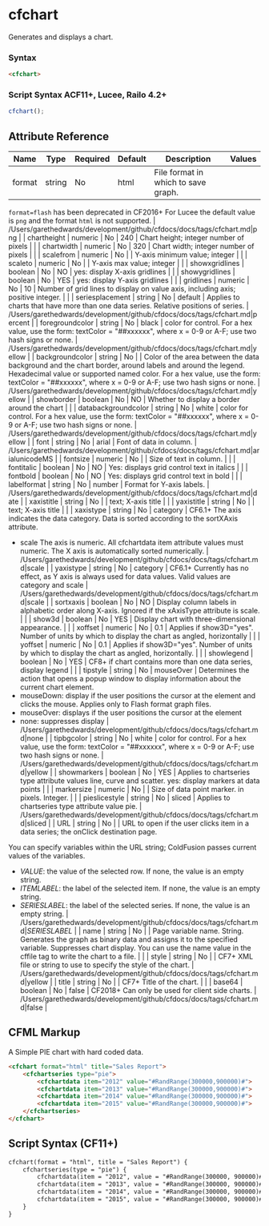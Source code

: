 # cfchart

Generates and displays a chart.

### Syntax

```html
<cfchart>
```

### Script Syntax ACF11+, Lucee, Railo 4.2+

```javascript
cfchart();
```

## Attribute Reference

| Name | Type | Required | Default | Description | Values |
| --- | --- | --- | --- | --- | --- |
| format | string | No | html | File format in which to save graph.
`format=flash` has been deprecated in CF2016+
For Lucee the default value is `png` and the format `html` is not supported. | /Users/garethedwards/development/github/cfdocs/docs/tags/cfchart.md|png |
| chartheight | numeric | No | 240 | Chart height; integer number of pixels |  |
| chartwidth | numeric | No | 320 | Chart width; integer number of pixels |  |
| scalefrom | numeric | No |  | Y-axis minimum value; integer |  |
| scaleto | numeric | No |  | Y-axis max value; integer |  |
| showxgridlines | boolean | No | NO | yes: display X-axis gridlines |  |
| showygridlines | boolean | No | YES | yes: display Y-axis gridlines |  |
| gridlines | numeric | No | 10 | Number of grid lines to display on value axis, including
 axis; positive integer. |  |
| seriesplacement | string | No | default | Applies to charts that have more than one data series.
 Relative positions of series. | /Users/garethedwards/development/github/cfdocs/docs/tags/cfchart.md|percent |
| foregroundcolor | string | No | black | color for control. For a hex value, use the form:
 textColor = "##xxxxxx", where x = 0-9 or A-F; use two hash
 signs or none. | /Users/garethedwards/development/github/cfdocs/docs/tags/cfchart.md|yellow |
| backgroundcolor | string | No |  | Color of the area between the data background and the chart
 border, around labels and around the legend. Hexadecimal
 value or supported named color. For a hex value, use the form:
 textColor = "##xxxxxx", where x = 0-9 or A-F; use two hash
 signs or none. | /Users/garethedwards/development/github/cfdocs/docs/tags/cfchart.md|yellow |
| showborder | boolean | No | NO | Whether to display a border around the chart |  |
| databackgroundcolor | string | No | white | color for control. For a hex value, use the form:
 textColor = "##xxxxxx", where x = 0-9 or A-F; use two hash
 signs or none. | /Users/garethedwards/development/github/cfdocs/docs/tags/cfchart.md|yellow |
| font | string | No | arial | Font of data in column. | /Users/garethedwards/development/github/cfdocs/docs/tags/cfchart.md|arialunicodeMS |
| fontsize | numeric | No |  | Size of text in column. |  |
| fontitalic | boolean | No | NO | Yes: displays grid control text in italics |  |
| fontbold | boolean | No | NO | Yes: displays grid control text in bold |  |
| labelformat | string | No | number | Format for Y-axis labels. | /Users/garethedwards/development/github/cfdocs/docs/tags/cfchart.md|date |
| xaxistitle | string | No |  | text; X-axis title |  |
| yaxistitle | string | No |  | text; X-axis title |  |
| xaxistype | string | No | category | CF6.1+ The axis indicates the data category. Data is sorted according to the sortXAxis attribute.
 * scale The axis is numeric. All cfchartdata item attribute
 values must numeric. The X axis is automatically sorted
 numerically. | /Users/garethedwards/development/github/cfdocs/docs/tags/cfchart.md|scale |
| yaxistype | string | No | category | CF6.1+ Currently has no effect, as Y axis is always used for data
 values. Valid values are category and scale | /Users/garethedwards/development/github/cfdocs/docs/tags/cfchart.md|scale |
| sortxaxis | boolean | No | NO | Display column labels in alphabetic order along X-axis.
 Ignored if the xAxisType attribute is scale. |  |
| show3d | boolean | No | YES | Display chart with three-dimensional appearance. |  |
| xoffset | numeric | No | 0.1 | Applies if show3D="yes". Number of units by which to
 display the chart as angled, horizontally |  |
| yoffset | numeric | No | 0.1 | Applies if show3D="yes". Number of units by which to
 display the chart as angled, horizontally. |  |
| showlegend | boolean | No | YES | CF8+ if chart contains more than one data series, display legend |  |
| tipstyle | string | No | mouseOver | Determines the action that opens a popup window to display
 information about the current chart element.
 * mouseDown: display if the user positions the cursor at the element
 and clicks the mouse. Applies only to Flash format graph files.
 * mouseOver: displays if the user positions the cursor at the element
 * none: suppresses display | /Users/garethedwards/development/github/cfdocs/docs/tags/cfchart.md|none |
| tipbgcolor | string | No | white | color for control. For a hex value, use the form:
 textColor = "##xxxxxx", where x = 0-9 or A-F; use two hash
 signs or none. | /Users/garethedwards/development/github/cfdocs/docs/tags/cfchart.md|yellow |
| showmarkers | boolean | No | YES | Applies to chartseries type attribute values line, curve
 and scatter.
 yes: display markers at data points |  |
| markersize | numeric | No |  | Size of data point marker. in pixels. Integer. |  |
| pieslicestyle | string | No | sliced | Applies to chartseries type attribute value pie. | /Users/garethedwards/development/github/cfdocs/docs/tags/cfchart.md|sliced |
| URL | string | No |  | URL to open if the user clicks item in a data series; the
 onClick destination page.

 You can specify variables within the URL string;
 ColdFusion passes current values of the variables.
 * $VALUE$: the value of the selected row. If none, the value is an empty string.
 * $ITEMLABEL$: the label of the selected item. If none, the value is an empty string.
 * $SERIESLABEL$: the label of the selected series. If none, the value is an empty string. | /Users/garethedwards/development/github/cfdocs/docs/tags/cfchart.md|$SERIESLABEL$ |
| name | string | No |  | Page variable name. String. Generates the graph as
 binary data and assigns it to the specified variable.
 Suppresses chart display. You can use the name value in
 the cffile tag to write the chart to a file. |  |
| style | string | No |  | CF7+ XML file or string to use to specify the style of the chart. | /Users/garethedwards/development/github/cfdocs/docs/tags/cfchart.md|yellow |
| title | string | No |  | CF7+ Title of the chart. |  |
| base64 | boolean | No | false | CF2018+ Can only be used for client side charts. | /Users/garethedwards/development/github/cfdocs/docs/tags/cfchart.md|false |

## CFML Markup

A Simple PIE chart with hard coded data.

```html
<cfchart format="html" title="Sales Report">
	<cfchartseries type="pie">
		<cfchartdata item="2012" value="#RandRange(300000,900000)#">
		<cfchartdata item="2013" value="#RandRange(300000,900000)#">
		<cfchartdata item="2014" value="#RandRange(300000,900000)#">
		<cfchartdata item="2015" value="#RandRange(300000,900000)#">
	</cfchartseries>
</cfchart>
```

## Script Syntax (CF11+)

```html
cfchart(format = "html", title = "Sales Report") {
	cfchartseries(type = "pie") {
		cfchartdata(item = "2012", value = "#RandRange(300000, 900000)#");
		cfchartdata(item = "2013", value = "#RandRange(300000, 900000)#");
		cfchartdata(item = "2014", value = "#RandRange(300000, 900000)#");
		cfchartdata(item = "2015", value = "#RandRange(300000, 900000)#");
	}
}
```
